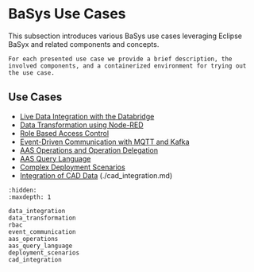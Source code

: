 # BaSys Use Cases

This subsection introduces various BaSys use cases leveraging Eclipse BaSyx and related components and concepts.

```{hint}
For each presented use case we provide a brief description, the involved components, and a containerized environment for trying out the use case.
```

## Use Cases

* [Live Data Integration with the Databridge](./data_integration.md)
* [Data Transformation using Node-RED](./data_transformation.md)
* [Role Based Access Control](./rbac.md)
* [Event-Driven Communication with MQTT and Kafka](./event_communication.md)
* [AAS Operations and Operation Delegation](./aas_operations.md)
* [AAS Query Language](./aas_query_language.md)
* [Complex Deployment Scenarios](./deployment_scenarios.md)
* [Integration of CAD Data](./cad_integration.md) (./cad_integration.md)

```{toctree}
:hidden:
:maxdepth: 1

data_integration
data_transformation
rbac
event_communication
aas_operations
aas_query_language
deployment_scenarios
cad_integration
```
